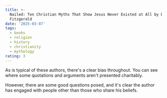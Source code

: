 ```yaml
---
title: >-
  Nailed: Ten Christian Myths That Show Jesus Never Existed at All by David
  Fitzgerald
date: '2025-03-07'
tags:
  - books
  - religion
  - history
  - christianity
  - mythology
rating: 3
---
```


As is typical of these authors, there's a clear bias throughout. You can see where some quotations and arguments aren't presented charitably.

However, there are some good questions posed, and it's clear the author has engaged with people other than those who share his beliefs.

